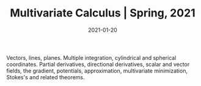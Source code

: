 ﻿---
title: "Multivariate Calculus &#124; Spring, 2021"
collection: teaching
type: "Teaching Assistant"
permalink: /teaching/2021-spring-teaching
venue: "Boston University, Mathematics and Statistics"
date: 2021-01-20
location: "Boston, Massachusetts"
---

Vectors, lines, planes. Multiple integration, cylindrical and spherical coordinates. Partial derivatives, directional derivatives, scalar and vector fields, the gradient, potentials, approximation, multivariate minimization, Stokes's and related theorems.